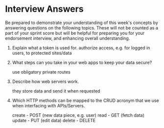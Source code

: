 # Interview Answers
Be prepared to demonstrate your understanding of this week's concepts by answering questions on the following topics. These will not be counted as a part of your sprint score but will be helpful for preparing you for your endorsement interview, and enhancing overall understanding.


1. Explain what a token is used for.
    authorize access, e.g. for logged in users,
    to protected sites/data

2. What steps can you take in your web apps to keep your data secure?

    use obligatory private routes

3. Describe how web servers work.

    they store data and send it when requested

4. Which HTTP methods can be mapped to the CRUD 
   acronym that we use when interfacing with APIs/Servers.

    create - POST (new data piece, e.g. user)
    read - GET (fetch data)
    update - PUT (edit data)
    delete - DELETE

<!-- 

create 
read
update
delete

post
get
put
delete

create
read
update
delete

pgpd pgpd pgpd pgpd

post get put delete
    <!-- create, read, update, delete
    create, read, update, delete
    create read update delete
    createa read update delete
    create read update delete create read update delete -->

